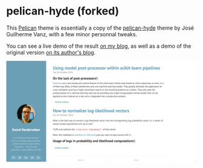 # pelican-hyde (forked)

This [Pelican](https://github.com/getpelican) theme is essentially a copy of the [pelican-hyde](https://github.com/jvanz/pelican-hyde) theme by José Guilherme Vanz, with a few minor personnal tweaks.

You can see a live demo of the result [on my blog](https://svendx4f.github.io/), as well as a demo of the original version [on its author's blog](http://jvanz.com/).

![Screenshot](screenshot.png)
